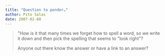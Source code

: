 ```yaml
---
title: "Question to ponder…"
author: Pito Salas
date: 2007-02-08
---
```



>
> "How is it that many times we forget how to spell a word, so we write it
> down and then pick the spelling that seems to "look right"?
>
> Anyone out there know the answer or have a link to an answer?


